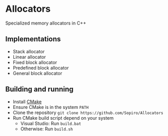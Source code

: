 # Allocators

Specialized memory allocators in C++

## Implementations
- Stack allocator 
- Linear allocator 
- Fixed block allocator 
- Predefined block allocator 
- General block allocator 

## Building and running
- Install [CMake](https://cmake.org/install/)
- Ensure CMake is in the system `PATH`
- Clone the repository `git clone https://github.com/Sopiro/Allocators`
- Run CMake build script depend on your system
  - Visual Studio: Run `build.bat`
  - Otherwise: Run `build.sh`
